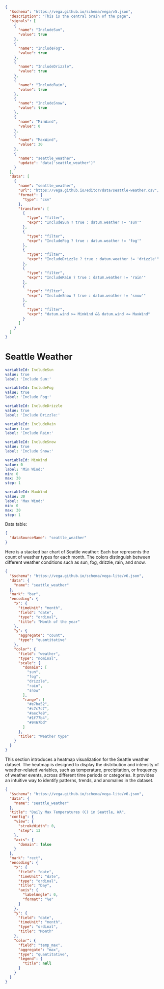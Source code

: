 ```json vega
{
  "$schema": "https://vega.github.io/schema/vega/v5.json",
  "description": "This is the central brain of the page",
  "signals": [
    {
      "name": "IncludeSun",
      "value": true
    },
    {
      "name": "IncludeFog",
      "value": true
    },
    {
      "name": "IncludeDrizzle",
      "value": true
    },
    {
      "name": "IncludeRain",
      "value": true
    },
    {
      "name": "IncludeSnow",
      "value": true
    },
    {
      "name": "MinWind",
      "value": 0
    },
    {
      "name": "MaxWind",
      "value": 30
    },
    {
      "name": "seattle_weather",
      "update": "data('seattle_weather')"
    }
  ],
  "data": [
    {
      "name": "seattle_weather",
      "url": "https://vega.github.io/editor/data/seattle-weather.csv",
      "format": {
        "type": "csv"
      },
      "transform": [
        {
          "type": "filter",
          "expr": "IncludeSun ? true : datum.weather != 'sun'"
        },
        {
          "type": "filter",
          "expr": "IncludeFog ? true : datum.weather != 'fog'"
        },
        {
          "type": "filter",
          "expr": "IncludeDrizzle ? true : datum.weather != 'drizzle'"
        },
        {
          "type": "filter",
          "expr": "IncludeRain ? true : datum.weather != 'rain'"
        },
        {
          "type": "filter",
          "expr": "IncludeSnow ? true : datum.weather != 'snow'"
        },
        {
          "type": "filter",
          "expr": "datum.wind >= MinWind && datum.wind <= MaxWind"
        }
      ]
    }
  ]
}
```


# Seattle Weather


```yaml checkbox
variableId: IncludeSun
value: true
label: 'Include Sun:'
```


```yaml checkbox
variableId: IncludeFog
value: true
label: 'Include Fog:'
```


```yaml checkbox
variableId: IncludeDrizzle
value: true
label: 'Include Drizzle:'
```


```yaml checkbox
variableId: IncludeRain
value: true
label: 'Include Rain:'
```


```yaml checkbox
variableId: IncludeSnow
value: true
label: 'Include Snow:'
```


```yaml slider
variableId: MinWind
value: 0
label: 'Min Wind:'
min: 0
max: 30
step: 1
```


```yaml slider
variableId: MaxWind
value: 30
label: 'Max Wind:'
min: 0
max: 30
step: 1
```


Data table:


```json tabulator
{
  "dataSourceName": "seattle_weather"
}
```


Here is a stacked bar chart of Seattle weather:
Each bar represents the count of weather types for each month.
The colors distinguish between different weather conditions such as sun, fog, drizzle, rain, and snow.


```json vega-lite
{
  "$schema": "https://vega.github.io/schema/vega-lite/v6.json",
  "data": {
    "name": "seattle_weather"
  },
  "mark": "bar",
  "encoding": {
    "x": {
      "timeUnit": "month",
      "field": "date",
      "type": "ordinal",
      "title": "Month of the year"
    },
    "y": {
      "aggregate": "count",
      "type": "quantitative"
    },
    "color": {
      "field": "weather",
      "type": "nominal",
      "scale": {
        "domain": [
          "sun",
          "fog",
          "drizzle",
          "rain",
          "snow"
        ],
        "range": [
          "#e7ba52",
          "#c7c7c7",
          "#aec7e8",
          "#1f77b4",
          "#9467bd"
        ]
      },
      "title": "Weather type"
    }
  }
}
```


This section introduces a heatmap visualization for the Seattle weather dataset.
The heatmap is designed to display the distribution and intensity of weather-related variables,
such as temperature, precipitation, or frequency of weather events, across different time periods or categories.
It provides an intuitive way to identify patterns, trends, and anomalies in the dataset.


```json vega-lite
{
  "$schema": "https://vega.github.io/schema/vega-lite/v6.json",
  "data": {
    "name": "seattle_weather"
  },
  "title": "Daily Max Temperatures (C) in Seattle, WA",
  "config": {
    "view": {
      "strokeWidth": 0,
      "step": 13
    },
    "axis": {
      "domain": false
    }
  },
  "mark": "rect",
  "encoding": {
    "x": {
      "field": "date",
      "timeUnit": "date",
      "type": "ordinal",
      "title": "Day",
      "axis": {
        "labelAngle": 0,
        "format": "%e"
      }
    },
    "y": {
      "field": "date",
      "timeUnit": "month",
      "type": "ordinal",
      "title": "Month"
    },
    "color": {
      "field": "temp_max",
      "aggregate": "max",
      "type": "quantitative",
      "legend": {
        "title": null
      }
    }
  }
}
```